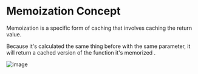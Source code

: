 # Memoization Concept

Memoization is a specific form of caching that involves caching the return value.

Because it's calculated the same thing before with the same parameter, it will return a cached version of the function it's memorized . 

![image](https://user-images.githubusercontent.com/65886071/165082310-dfc332f4-738e-4915-baeb-fa4033fb32ae.png)

